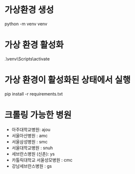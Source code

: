 # 가상환경 생성

python -m venv venv

# 가상 환경 활성화

.\venv\Scripts\activate

# 가상 환경이 활성화된 상태에서 실행

pip install -r requirements.txt

# 크롤링 가능한 병원

-   아주대학교병원: ajou
-   서울아산병원 : amc
-   서울삼성병원 : smc
-   서울대학교병원 : snuh
-   세브란스병원 (신촌): ys
-   카톨릭대학교 서울성모병원 : cmc
-   강남세브란스병원 : gs

